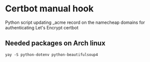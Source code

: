 # Certbot manual hook
Python script updating _acme record on the namecheap domains for authenticating Let's Encrypt certbot

## Needed packages on Arch linux
```commandline
yay -S python-dotenv python-beautifulsoup4
```
